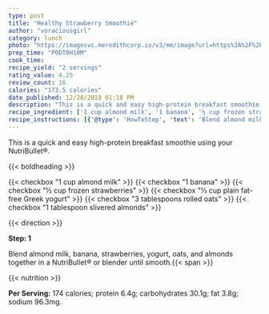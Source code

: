 ```yaml
---
type: post
title: "Healthy Strawberry Smoothie"
author: "voraciousgirl"
category: lunch
photo: "https://imagesvc.meredithcorp.io/v3/mm/image?url=https%3A%2F%2Fimages.media-allrecipes.com%2Fuserphotos%2F4471699.jpg"
prep_time: "P0DT0H10M"
cook_time: 
recipe_yield: "2 servings"
rating_value: 4.25
review_count: 16
calories: "173.5 calories"
date_published: 12/28/2018 01:18 PM
description: "This is a quick and easy high-protein breakfast smoothie using your NutriBullet®."
recipe_ingredient: ['1 cup almond milk', '1 banana', '½ cup frozen strawberries', '⅓ cup plain fat-free Greek yogurt', '3 tablespoons rolled oats', '1 tablespoon slivered almonds']
recipe_instructions: [{'@type': 'HowToStep', 'text': 'Blend almond milk, banana, strawberries, yogurt, oats, and almonds together in a NutriBullet&reg; or blender until smooth.\n'}]
---
```


This is a quick and easy high-protein breakfast smoothie using your NutriBullet®. 

{{< boldheading >}}

{{< checkbox "1 cup almond milk" >}}
{{< checkbox "1  banana" >}}
{{< checkbox "½ cup frozen strawberries" >}}
{{< checkbox "⅓ cup plain fat-free Greek yogurt" >}}
{{< checkbox "3 tablespoons rolled oats" >}}
{{< checkbox "1 tablespoon slivered almonds" >}}


{{< direction >}}

**Step: 1**

Blend almond milk, banana, strawberries, yogurt, oats, and almonds together in a NutriBullet® or blender until smooth.{{< span >}}

{{< nutrition >}}

**Per Serving:** 174 calories; protein 6.4g; carbohydrates 30.1g; fat 3.8g; sodium 96.3mg.